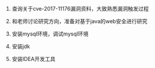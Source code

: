 1. 查询关于cve-2017-11176漏洞资料，大致熟悉漏洞触发过程

2. 和老师讨论研究方向，准备对基于java的web安全进行研究

3. 安装mysql环境，调试mysql环境

4. 安装jdk

5. 安装IDEA开发工具